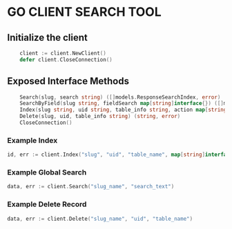 # GO CLIENT SEARCH TOOL

## Initialize the client
``` go
    client := client.NewClient()
    defer client.CloseConnection()
```

## Exposed Interface Methods
``` go
	Search(slug, search string) ([]models.ResponseSearchIndex, error)
	SearchByField(slug string, fieldSearch map[string]interface{}) ([]models.ResponseSearchIndex, error)
	Index(slug string, uid string, table_info string, action map[string]interface{}, search_value map[string]interface{}) (string, error)
	Delete(slug, uid, table_info string) (string, error)
    CloseConnection()
```

### Example Index
``` go
id, err := client.Index("slug", "uid", "table_name", map[string]interface{}{"id": 1}, map[string]interface{}{"first_name": "Ram", "last_name": "Sharma"})
```

### Example Global Search
``` go
data, err := client.Search("slug_name", "search_text")
```

### Example Delete Record
``` go
data, err := client.Delete("slug_name", "uid", "table_name")
```

